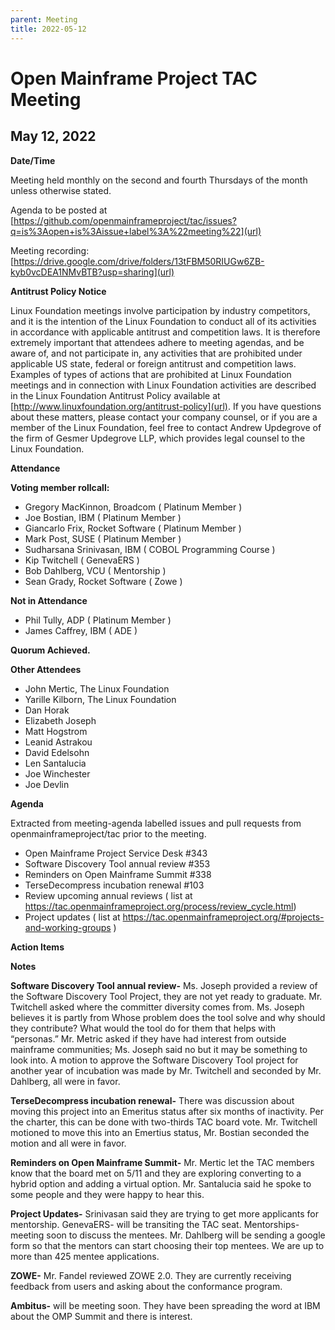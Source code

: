 ```yaml
---
parent: Meeting
title: 2022-05-12
---
```


# Open Mainframe Project TAC Meeting 

## **May 12, 2022**
**Date/Time**

Meeting held monthly on the second and fourth Thursdays of the month unless otherwise stated. 

Agenda to be posted at [https://github.com/openmainframeproject/tac/issues?q=is%3Aopen+is%3Aissue+label%3A%22meeting%22](url)

Meeting recording: [https://drive.google.com/drive/folders/13tFBM50RIUGw6ZB-kyb0vcDEA1NMvBTB?usp=sharing](url)

**Antitrust Policy Notice**

Linux Foundation meetings involve participation by industry competitors, and it is the intention of the Linux Foundation to conduct all of its activities in accordance with applicable antitrust and competition laws. It is therefore extremely important that attendees adhere to meeting agendas, and be aware of, and not participate in, any activities that are prohibited under applicable US state, federal or foreign antitrust and competition laws.
Examples of types of actions that are prohibited at Linux Foundation meetings and in connection with Linux Foundation activities are described in the Linux Foundation Antitrust Policy available at [http://www.linuxfoundation.org/antitrust-policy](url). If you have questions about these matters, please contact your company counsel, or if you are a member of the Linux Foundation, feel free to contact Andrew Updegrove of the firm of Gesmer Updegrove LLP, which provides legal counsel to the Linux Foundation.

**Attendance**

**Voting member rollcall:**

-  Gregory MacKinnon, Broadcom ( Platinum Member )
-  Joe Bostian, IBM ( Platinum Member )
-  Giancarlo Frix, Rocket Software ( Platinum Member )
-  Mark Post, SUSE ( Platinum Member )
-  Sudharsana Srinivasan, IBM ( COBOL Programming Course )
-  Kip Twitchell ( GenevaERS )
-  Bob Dahlberg, VCU ( Mentorship )
-  Sean Grady, Rocket Software ( Zowe )

**Not in Attendance**
-  Phil Tully, ADP ( Platinum Member )
-  James Caffrey, IBM ( ADE )

**Quorum Achieved.**

**Other Attendees**

- John Mertic, The Linux Foundation
- Yarille Kilborn, The Linux Foundation
- Dan Horak
- Elizabeth Joseph
- Matt Hogstrom
- Leanid Astrakou
- David Edelsohn
- Len Santalucia
- Joe Winchester
- Joe Devlin

**Agenda**

Extracted from meeting-agenda labelled issues and pull requests from openmainframeproject/tac prior to the meeting.

- Open Mainframe Project Service Desk #343
- Software Discovery Tool annual review #353
- Reminders on Open Mainframe Summit #338
- TerseDecompress incubation renewal #103
- Review upcoming annual reviews ( list at https://tac.openmainframeproject.org/process/review_cycle.html)
- Project updates ( list at https://tac.openmainframeproject.org/#projects-and-working-groups )


**Action Items**
 
**Notes**

**Software Discovery Tool annual review-**
 Ms. Joseph provided a review of the Software Discovery Tool Project, they are not yet ready to graduate.  Mr. Twitchell asked where the committer diversity comes from. Ms. Joseph believes it is partly from Whose problem does the tool solve and why should they contribute? What would the tool do for them that helps with “personas.” Mr. Metric asked if they have had interest from outside mainframe communities; Ms. Joseph said no but it may be something to look into.
A motion to approve the Software Discovery Tool project for another year of incubation was made by  Mr. Twitchell and seconded by Mr. Dahlberg, all were in favor.

**TerseDecompress incubation renewal-**
There was discussion about moving this project into an Emeritus status after six months of inactivity. Per the charter, this can be done with two-thirds TAC board vote.
Mr. Twitchell motioned to move this into an Emertius status, Mr. Bostian seconded the motion and all were in favor.

**Reminders on Open Mainframe Summit-** Mr. Mertic let the TAC members know that the board met on 5/11 and they are exploring converting to a hybrid option and adding a virtual option. Mr. Santalucia said he spoke to some people and they were happy to hear this.

**Project Updates-**
Srinivasan said they are trying to get more applicants for mentorship.
GenevaERS- will be transiting the TAC seat. 
Mentorships- meeting soon to discuss the mentees. Mr. Dahlberg will be sending a google form so that the mentors can start choosing their top mentees. We are up to more than 425 mentee applications. 

**ZOWE-** Mr. Fandel reviewed ZOWE 2.0. They are currently receiving feedback from users and asking about the conformance program. 
 
 
**Ambitus-** will be meeting soon. They have been spreading the word at IBM about the OMP Summit and there is interest.
 
 
 
 
